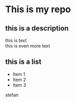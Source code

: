 # This is my repo
## this is a description

this is text\
this is even more text

## this is a list
- Item 1
- Item 2
- Item 3

stefan
